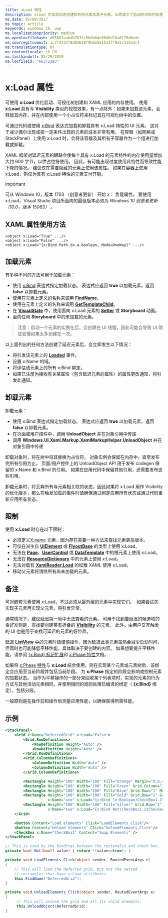 ```yaml
---
title: xLoad 特性
description: xLoad 可实现动态创建和析构元素及其子元素，从而减少了启动时间和内存使用量。
ms.date: 02/08/2017
ms.topic: article
keywords: windows 10, uwp
ms.localizationpriority: medium
ms.openlocfilehash: d85051aabdb7631c5bdb84e08d6d10a0f70d6ede
ms.sourcegitcommit: ac7f3422f8d83618f9b6b5615a37f8e5c115b3c4
ms.translationtype: MT
ms.contentlocale: zh-CN
ms.lasthandoff: 05/29/2019
ms.locfileid: "66372293"
---
```

# <a name="xload-attribute"></a>x:Load 属性

可使用 **x:Load** 优化启动、可视化树创建和 XAML 应用的内存使用。 使用 **x:Load** 具有与 **Visibility** 类似的视觉效果，有一点除外：如果未加载该元素，会释放其内存，并在内部使用一个小占位符来标记其在可视化树中的位置。

可通过代码或使用 [x:Bind](x-bind-markup-extension.md) 表达式加载和卸载具有 x:Load 特性的 UI 元素。 这对于减少偶尔出现或按一定条件出现的元素的成本非常有用。 在容器（如网格或 StackPanel）上使用 x:Load 时，会将该容器及其所有子容器作为一个组进行加载或卸载。

XAML 框架对延迟元素的跟踪会使每个具有 x:Load 的元素特性的内存使用量增加大约 600 字节，以供占位符使用。 因此，有可能出现过度使用此特性而导致性能下降的情况。 建议仅在需要隐藏的元素上使用该属性。 如果在容器上使用 x:Load，则仅为具有 x:Load 特性的元素支付开销。

> [!IMPORTANT]
> 可从 Windows 10，版本 1703 （创意者更新） 开始 x： 负载属性。 要使用 x:Load，Visual Studio 项目所面向的最低版本必须为 *Windows 10 创意者更新（10.0，版本 15063）* 。

## <a name="xaml-attribute-usage"></a>XAML 属性使用方法

``` syntax
<object x:Load="True" .../>
<object x:Load="False" .../>
<object x:Load="{x:Bind Path.to.a.boolean, Mode=OneWay}" .../>
```

## <a name="loading-elements"></a>加载元素

有多种不同的方法可用于加载元素：

- 使用 [x:Bind](x-bind-markup-extension.md) 表达式指定加载状态。 表达式应返回 **true** 以加载元素，返回 **false** 以卸载元素。
- 使用在元素上定义的名称来调用 [**FindName**](https://docs.microsoft.com/uwp/api/windows.ui.xaml.frameworkelement.findname)。
- 使用在元素上定义的名称来调用 [**GetTemplateChild**](https://docs.microsoft.com/uwp/api/windows.ui.xaml.controls.control.gettemplatechild)。
- 在 [**VisualState**](https://docs.microsoft.com/uwp/api/Windows.UI.Xaml.VisualState) 中，使用面向 x:Load 元素的 [**Setter**](https://docs.microsoft.com/uwp/api/Windows.UI.Xaml.Setter) 或 **Storyboard** 动画。
- 面向任何 **Storyboard** 中的未加载的元素。

> 注意：启动一个元素的实例化后，会创建在 UI 线程，因此可能会导致 UI 明显变慢如果太多创建在一次。

以上面列出的任何方法创建了延迟元素后，会立即发生以下情况：

- 将引发该元素上的 [**Loaded**](https://docs.microsoft.com/uwp/api/windows.ui.xaml.frameworkelement.loaded) 事件。
- 设置 x:Name 的域。
- 将评估该元素上的所有 x:Bind 绑定。
- 如果已注册为接收有关某属性（包含延迟元素的属性）的属性更改通知，将引发此通知。

## <a name="unloading-elements"></a>卸载元素

卸载元素：

- 使用 x:Bind 表达式指定加载状态。 表达式应返回 **true** 以加载元素，返回 **false** 以卸载元素。
- 在页面或用户控件中，调用 **UnloadObject** 并在对象引用中传递
- 调用 **Windows.UI.Xaml.Markup.XamlMarkupHelper.UnloadObject** 并在对象引用中传递

卸载对象时，将在树中将其替换为占位符。 对象实例会保留在内存中，直至发布完所有引用为止。 页面/用户控件上的 UnloadObject API 用于发布 codegen 保留的 x:Name 和 x:Bind 的引用。 如果在应用代码中保留其他引用，还需要发布这些引用。

卸载元素时，将丢弃所有与元素相关联的状态，因此如果将 x:Load 用作 Visibility 的优化版本，那么在触发加载的事件时请确保通过绑定应用所有状态或通过代码重新应用所有状态。

## <a name="restrictions"></a>限制

使用 **x:Load** 时存在以下限制：

- 必须定义[X:name](x-name-attribute.md) 元素，因为存在需要一种方法来查找元素更高版本。
- 可仅在派生自 [**UIElement**](https://docs.microsoft.com/uwp/api/Windows.UI.Xaml.UIElement) 或 [**FlyoutBase**](https://docs.microsoft.com/uwp/api/Windows.UI.Xaml.Controls.Primitives.FlyoutBase) 的类型上使用 x:Load。
- 无法在 [**Page**](https://docs.microsoft.com/uwp/api/windows.ui.xaml.controls.page)、[**UserControl**](https://docs.microsoft.com/uwp/api/windows.ui.xaml.controls.usercontrol) 或 [**DataTemplate**](https://docs.microsoft.com/uwp/api/Windows.UI.Xaml.DataTemplate) 中的根元素上使用 x:Load。
- 无法在 [**ResourceDictionary**](https://docs.microsoft.com/uwp/api/Windows.UI.Xaml.ResourceDictionary) 中的元素上使用 x:Load。
- 无法对载有 [**XamlReader.Load**](https://docs.microsoft.com/uwp/api/windows.ui.xaml.markup.xamlreader.load) 的松散 XAML 使用 x:Load。
- 移动父元素将清除所有尚未加载的元素。

## <a name="remarks"></a>备注

可对嵌套元素使用 x:Load，不过必须从最外层的元素中实现它们。  如果尝试先实现子元素再实现父元素，将引发异常。

通常情况下，建议延迟第一帧中无法查看的元素。 可用于找到要延迟的候选项的良好准则是，查找要创建带有折叠的 [**Visibility**](https://docs.microsoft.com/uwp/api/windows.ui.xaml.uielement.visibility) 的元素。 此外，由用户交互触发的 UI 也是用于查找可延迟的元素的好位置。

延迟 [**ListView**](https://docs.microsoft.com/uwp/api/Windows.UI.Xaml.Controls.ListView) 中的元素时请谨慎操作，因为延迟此类元素虽然会减少启动时间，但同时也可能降低平移性能，具体取决于要创建的内容。 如果想要提升平移性能，请参阅 [{x:Bind} 标记扩展](x-bind-markup-extension.md)和 [x:Phase 特性](x-phase-attribute.md)文档。

如果将 [x:Phase 特性](x-phase-attribute.md)与 **x:Load** 结合使用，则在实现某个元素或元素树后，该绑定会应用至当前阶段并包括当前阶段。 为 **x:Phase** 指定的阶段会影响或控制元素的加载状态。 当作为平移操作的一部分来回收某个列表项时，实现的元素的行为方式与其他活动元素相同，并使用相同的规则处理已编译的绑定（ **{x:Bind}** 绑定），包括分段。

一般原则是在操作前和操作后测量应用性能，以确保获得所需性能。

## <a name="example"></a>示例

```xml
<StackPanel>
    <Grid x:Name="DeferredGrid" x:Load="False">
        <Grid.RowDefinitions>
            <RowDefinition Height="Auto" />
            <RowDefinition Height="Auto" />
        </Grid.RowDefinitions>
        <Grid.ColumnDefinitions>
            <ColumnDefinition Width="Auto" />
            <ColumnDefinition Width="Auto" />
        </Grid.ColumnDefinitions>

        <Rectangle Height="100" Width="100" Fill="Orange" Margin="0,0,4,4"/>
        <Rectangle Height="100" Width="100" Fill="Green" Grid.Column="1" Margin="4,0,0,4"/>
        <Rectangle Height="100" Width="100" Fill="Blue" Grid.Row="1" Margin="0,4,4,0"/>
        <Rectangle Height="100" Width="100" Fill="Gold" Grid.Row="1" Grid.Column="1" Margin="4,4,0,0"
                   x:Name="one" x:Load="{x:Bind (x:Boolean)CheckBox1.IsChecked, Mode=OneWay}"/>
        <Rectangle Height="100" Width="100" Fill="Silver" Grid.Row="1" Grid.Column="1" Margin="4,4,0,0"
                   x:Name="two" x:Load="{x:Bind Not(CheckBox1.IsChecked), Mode=OneWay}"/>
    </Grid>

    <Button Content="Load elements" Click="LoadElements_Click"/>
    <Button Content="Unload elements" Click="UnloadElements_Click"/>
    <CheckBox x:Name="CheckBox1" Content="Swap Elements" />
</StackPanel>
```

```csharp
// This is used by the bindings between the rectangles and check box.
private bool Not(bool? value) { return !(value==true); }

private void LoadElements_Click(object sender, RoutedEventArgs e)
{
    // This will load the deferred grid, but not the nested
    // rectangles that have x:Load attributes.
    this.FindName("DeferredGrid"); 
}

private void UnloadElements_Click(object sender, RoutedEventArgs e)
{
     // This will unload the grid and all its child elements.
     this.UnloadObject(DeferredGrid);
}
```


